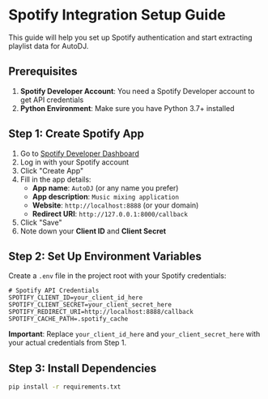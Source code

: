 # Spotify Integration Setup Guide

This guide will help you set up Spotify authentication and start extracting playlist data for AutoDJ.

## Prerequisites

1. **Spotify Developer Account**: You need a Spotify Developer account to get API credentials
2. **Python Environment**: Make sure you have Python 3.7+ installed

## Step 1: Create Spotify App

1. Go to [Spotify Developer Dashboard](https://developer.spotify.com/dashboard)
2. Log in with your Spotify account
3. Click "Create App"
4. Fill in the app details:
   - **App name**: `AutoDJ` (or any name you prefer)
   - **App description**: `Music mixing application`
   - **Website**: `http://localhost:8888` (or your domain)
   - **Redirect URI**: `http://127.0.0.1:8000/callback`
5. Click "Save"
6. Note down your **Client ID** and **Client Secret**

## Step 2: Set Up Environment Variables

Create a `.env` file in the project root with your Spotify credentials:

```env
# Spotify API Credentials
SPOTIFY_CLIENT_ID=your_client_id_here
SPOTIFY_CLIENT_SECRET=your_client_secret_here
SPOTIFY_REDIRECT_URI=http://localhost:8888/callback
SPOTIFY_CACHE_PATH=.spotify_cache
```

**Important**: Replace `your_client_id_here` and `your_client_secret_here` with your actual credentials from Step 1.

## Step 3: Install Dependencies

```bash
pip install -r requirements.txt
```